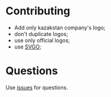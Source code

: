 # Contributing

- Add only kazakstan company's logo;
- don't duplicate logos;
- use only official logos;
- use [SVGO](https://github.com/svg/svgo);

# Questions

Use [issues](https://github.com/frontendkz/svg-logos/issues) for questions.
